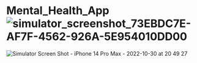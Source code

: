 # Mental_Health_App![simulator_screenshot_73EBDC7E-AF7F-4562-926A-5E954010DD00](https://user-images.githubusercontent.com/41168894/198956638-e87017aa-a076-49ac-a260-c9e306434592.png)
![Simulator Screen Shot - iPhone 14 Pro Max - 2022-10-30 at 20 49 27](https://user-images.githubusercontent.com/41168894/198956648-684cf6b8-11b6-46d6-a819-954c69b51c18.png)
